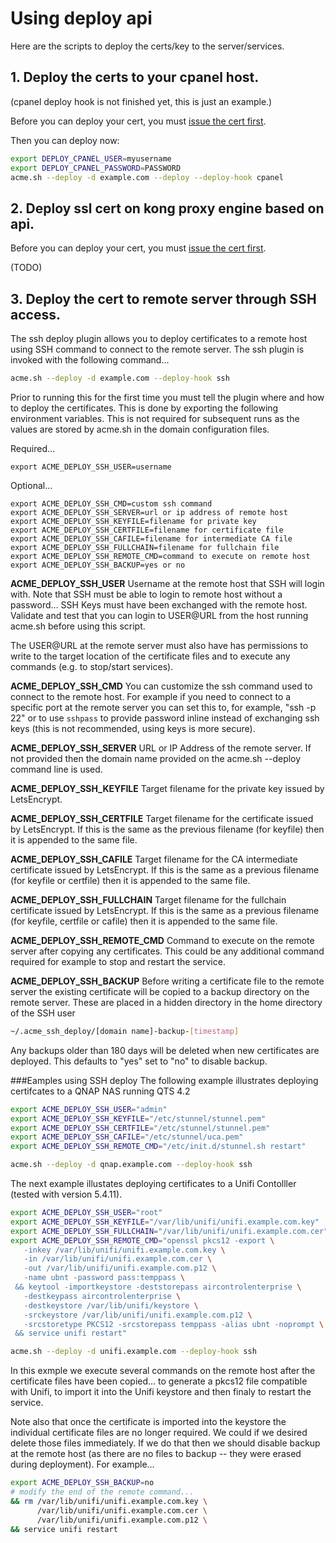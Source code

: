 # Using deploy api

Here are the scripts to deploy the certs/key to the server/services.

## 1. Deploy the certs to your cpanel host.

(cpanel deploy hook is not finished yet, this is just an example.)

Before you can deploy your cert, you must [issue the cert first](https://github.com/Neilpang/acme.sh/wiki/How-to-issue-a-cert).

Then you can deploy now:

```sh
export DEPLOY_CPANEL_USER=myusername
export DEPLOY_CPANEL_PASSWORD=PASSWORD
acme.sh --deploy -d example.com --deploy --deploy-hook cpanel
```

## 2. Deploy ssl cert on kong proxy engine based on api.

Before you can deploy your cert, you must [issue the cert first](https://github.com/Neilpang/acme.sh/wiki/How-to-issue-a-cert).

(TODO)

## 3. Deploy the cert to remote server through SSH access.

The ssh deploy plugin allows you to deploy certificates to a remote host
using SSH command to connect to the remote server.  The ssh plugin is invoked
with the following command...

```sh
acme.sh --deploy -d example.com --deploy-hook ssh
```
Prior to running this for the first time you must tell the plugin where
and how to deploy the certificates.  This is done by exporting the following
environment variables.  This is not required for subsequent runs as the
values are stored by acme.sh in the domain configuration files.

Required...
```
export ACME_DEPLOY_SSH_USER=username
```
Optional...
```
export ACME_DEPLOY_SSH_CMD=custom ssh command
export ACME_DEPLOY_SSH_SERVER=url or ip address of remote host
export ACME_DEPLOY_SSH_KEYFILE=filename for private key
export ACME_DEPLOY_SSH_CERTFILE=filename for certificate file
export ACME_DEPLOY_SSH_CAFILE=filename for intermediate CA file
export ACME_DEPLOY_SSH_FULLCHAIN=filename for fullchain file
export ACME_DEPLOY_SSH_REMOTE_CMD=command to execute on remote host
export ACME_DEPLOY_SSH_BACKUP=yes or no
```

**ACME_DEPLOY_SSH_USER**
Username at the remote host that SSH will login with. Note that
SSH must be able to login to remote host without a password... SSH Keys
must have been exchanged with the remote host. Validate and test that you
can login to USER@URL from the host running acme.sh before using this script.

The USER@URL at the remote server must also have has permissions to write to
the target location of the certificate files and to execute any commands
(e.g. to stop/start services).

**ACME_DEPLOY_SSH_CMD**
You can customize the ssh command used to connect to the remote host. For example
if you need to connect to a specific port at the remote server you can set this
to, for example, "ssh -p 22" or to use `sshpass` to provide password inline
instead of exchanging ssh keys (this is not recommended, using keys is
more secure).

**ACME_DEPLOY_SSH_SERVER**
URL or IP Address of the remote server.  If not provided then the domain
name provided on the acme.sh --deploy command line is used.

**ACME_DEPLOY_SSH_KEYFILE**
Target filename for the private key issued by LetsEncrypt.

**ACME_DEPLOY_SSH_CERTFILE**
Target filename for the certificate issued by LetsEncrypt.
If this is the same as the previous filename (for keyfile) then it is
appended to the same file.

**ACME_DEPLOY_SSH_CAFILE**
Target filename for the CA intermediate certificate issued by LetsEncrypt.
If this is the same as a previous filename (for keyfile or certfile) then
it is appended to the same file.

**ACME_DEPLOY_SSH_FULLCHAIN**
Target filename for the fullchain certificate issued by LetsEncrypt.
If this is the same as a previous filename (for keyfile, certfile or
cafile) then it is appended to the same file.

**ACME_DEPLOY_SSH_REMOTE_CMD**
Command to execute on the remote server after copying any certificates.  This
could be any additional command required for example to stop and restart
the service.

**ACME_DEPLOY_SSH_BACKUP**
Before writing a certificate file to the remote server the existing
certificate will be copied to a backup directory on the remote server.
These are placed in a hidden directory in the home directory of the SSH
user
```sh
~/.acme_ssh_deploy/[domain name]-backup-[timestamp]
```
Any backups older than 180 days will be deleted when new certificates
are deployed.  This defaults to "yes" set to "no" to disable backup.


###Eamples using SSH deploy
The following example illustrates deploying certifcates to a QNAP NAS
running QTS 4.2

```sh
export ACME_DEPLOY_SSH_USER="admin"
export ACME_DEPLOY_SSH_KEYFILE="/etc/stunnel/stunnel.pem"
export ACME_DEPLOY_SSH_CERTFILE="/etc/stunnel/stunnel.pem"
export ACME_DEPLOY_SSH_CAFILE="/etc/stunnel/uca.pem"
export ACME_DEPLOY_SSH_REMOTE_CMD="/etc/init.d/stunnel.sh restart"

acme.sh --deploy -d qnap.example.com --deploy-hook ssh
```

The next example illustates deploying certificates to a Unifi
Contolller (tested with version 5.4.11).

```sh
export ACME_DEPLOY_SSH_USER="root"
export ACME_DEPLOY_SSH_KEYFILE="/var/lib/unifi/unifi.example.com.key"
export ACME_DEPLOY_SSH_FULLCHAIN="/var/lib/unifi/unifi.example.com.cer"
export ACME_DEPLOY_SSH_REMOTE_CMD="openssl pkcs12 -export \
   -inkey /var/lib/unifi/unifi.example.com.key \
   -in /var/lib/unifi/unifi.example.com.cer \
   -out /var/lib/unifi/unifi.example.com.p12 \
   -name ubnt -password pass:temppass \
 && keytool -importkeystore -deststorepass aircontrolenterprise \
   -destkeypass aircontrolenterprise \
   -destkeystore /var/lib/unifi/keystore \
   -srckeystore /var/lib/unifi/unifi.example.com.p12 \
   -srcstoretype PKCS12 -srcstorepass temppass -alias ubnt -noprompt \
 && service unifi restart"

acme.sh --deploy -d unifi.example.com --deploy-hook ssh
```
In this exmple we execute several commands on the remote host
after the certificate files have been copied... to generate a pkcs12 file
compatible with Unifi, to import it into the Unifi keystore and then finaly
to restart the service.

Note also that once the certificate is imported
into the keystore the individual certificate files are no longer
required. We could if we desired delete those files immediately. If we
do that then we should disable backup at the remote host (as there are
no files to backup -- they were erased during deployment). For example...
```sh
export ACME_DEPLOY_SSH_BACKUP=no
# modify the end of the remote command...
&& rm /var/lib/unifi/unifi.example.com.key \
      /var/lib/unifi/unifi.example.com.cer \
      /var/lib/unifi/unifi.example.com.p12 \
&& service unifi restart
```
